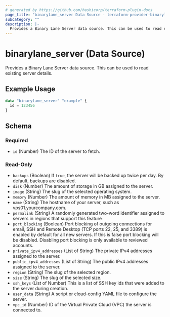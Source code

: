 ```yaml
---
# generated by https://github.com/hashicorp/terraform-plugin-docs
page_title: "binarylane_server Data Source - terraform-provider-binarylane"
subcategory: ""
description: |-
  Provides a Binary Lane Server data source. This can be used to read existing server details.
---
```


# binarylane_server (Data Source)

Provides a Binary Lane Server data source. This can be used to read existing server details.

## Example Usage

```terraform
data "binarylane_server" "example" {
  id = 123456
}
```

<!-- schema generated by tfplugindocs -->
## Schema

### Required

- `id` (Number) The ID of the server to fetch.

### Read-Only

- `backups` (Boolean) If `true`, the server will be backed up twice per day. By default, backups are disabled.
- `disk` (Number) The amount of storage in GB assigned to the server.
- `image` (String) The slug of the selected operating system.
- `memory` (Number) The amount of memory in MB assigned to the server.
- `name` (String) The hostname of your server, such as vps01.yourcompany.com.
- `permalink` (String) A randomly generated two-word identifier assigned to servers in regions that support this feature
- `port_blocking` (Boolean) Port blocking of outgoing connections for email, SSH and Remote Desktop (TCP ports 22, 25, and 3389) is enabled by default for all new servers. If this is false port blocking will be disabled. Disabling port blocking is only available to reviewed accounts.
- `private_ipv4_addresses` (List of String) The private IPv4 addresses assigned to the server.
- `public_ipv4_addresses` (List of String) The public IPv4 addresses assigned to the server.
- `region` (String) The slug of the selected region.
- `size` (String) The slug of the selected size.
- `ssh_keys` (List of Number) This is a list of SSH key ids that were added to the server during creation.
- `user_data` (String) A script or cloud-config YAML file to configure the server.
- `vpc_id` (Number) ID of the Virtual Private Cloud (VPC) the server is connected to.
